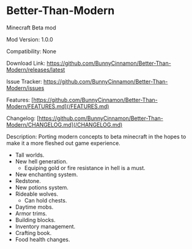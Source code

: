 # Better-Than-Modern
Minecraft Beta mod

Mod Version: 1.0.0

Compatibility: None

Download Link: https://github.com/BunnyCinnamon/Better-Than-Modern/releases/latest

Issue Tracker: https://github.com/BunnyCinnamon/Better-Than-Modern/issues

Features: [https://github.com/BunnyCinnamon/Better-Than-Modern/FEATURES.md](/FEATURES.md)

Changelog: [https://github.com/BunnyCinnamon/Better-Than-Modern/CHANGELOG.md](/CHANGELOG.md)

Description: Porting modern concepts to beta minecraft in the hopes to make it a more fleshed out game experience.
- Tall worlds.
- New hell generation.
   - Equiping gold or fire resistance in hell is a must.
- New enchanting system.
- Redstone.
- New potions system.
- Rideable wolves.
   - Can hold chests.
- Daytime mobs.
- Armor trims.
- Building blocks.
- Inventory management.
- Crafting book.
- Food health changes.
